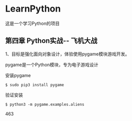 # LearnPython
这是一个学习Python的项目

## 第四章 Python实战-- 飞机大战

1、目标是强化面向对象设计，体验使用pygame模块游戏开发。

pygame是一个Python模块，专为电子游戏设计

安装pygame

```shell
$ sudo pip3 install pygame
```

验证安装

```shell
$ python3 -m pygame.examples.aliens
```

463